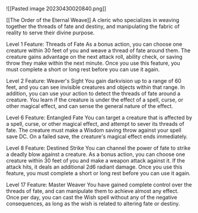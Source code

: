 ![[Pasted image 20230430020840.png]]


[[The Order of the Eternal Weave]]
A cleric who specializes in weaving together the threads of fate and destiny, and manipulating the fabric of reality to serve their divine purpose.

Level 1 Feature: Threads of Fate As a bonus action, you can choose one creature within 30 feet of you and weave a thread of fate around them. The creature gains advantage on the next attack roll, ability check, or saving throw they make within the next minute. Once you use this feature, you must complete a short or long rest before you can use it again.

Level 2 Feature: Weaver's Sight You gain darkvision up to a range of 60 feet, and you can see invisible creatures and objects within that range. In addition, you can use your action to detect the threads of fate around a creature. You learn if the creature is under the effect of a spell, curse, or other magical effect, and can sense the general nature of the effect.

Level 6 Feature: Entangled Fate You can target a creature that is affected by a spell, curse, or other magical effect, and attempt to sever its threads of fate. The creature must make a Wisdom saving throw against your spell save DC. On a failed save, the creature's magical effect ends immediately.

Level 8 Feature: Destined Strike You can channel the power of fate to strike a deadly blow against a creature. As a bonus action, you can choose one creature within 30 feet of you and make a weapon attack against it. If the attack hits, it deals an additional 2d6 radiant damage. Once you use this feature, you must complete a short or long rest before you can use it again.

Level 17 Feature: Master Weaver You have gained complete control over the threads of fate, and can manipulate them to achieve almost any effect. Once per day, you can cast the Wish spell without any of the negative consequences, as long as the wish is related to altering fate or destiny.